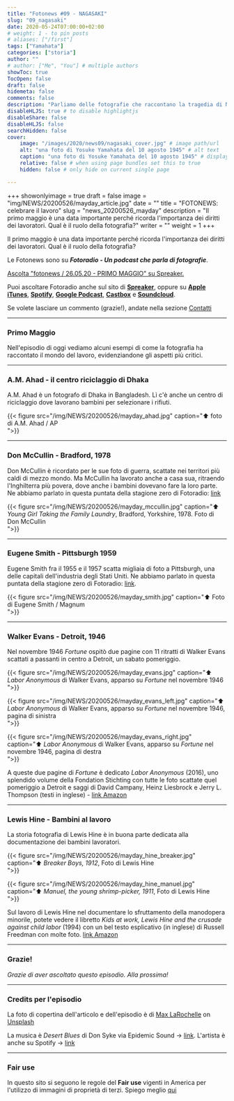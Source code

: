 ```yaml
---
title: "Fotonews #09 - NAGASAKI"
slug: "09_nagasaki"
date: 2020-05-24T07:00:00+02:00
# weight: 1 - to pin posts
# aliases: ["/first"]
tags: ["Yamahata"]
categories: ["storia"]
author: ""
# author: ["Me", "You"] # multiple authors
showToc: true
TocOpen: false
draft: false
hidemeta: false
comments: false
description: "Parliamo delle fotografie che raccontano la tragedia di Nagasaki"
disableHLJS: true # to disable highlightjs
disableShare: false
disableHLJS: false
searchHidden: false
cover:
    image: "/images/2020/news09/nagasaki_cover.jpg" # image path/url
    alt: "una foto di Yosuke Yamahata del 10 agosto 1945" # alt text
    caption: "una foto di Yosuke Yamahata del 10 agosto 1945" # display caption under cover
    relative: false # when using page bundles set this to true
    hidden: false # only hide on current single page

---
```


+++
showonlyimage = true
draft = false
image = "img/NEWS/20200526/mayday_article.jpg"
date = ""
title = "FOTONEWS: celebrare il lavoro"
slug = "news_20200526_mayday"
description = "Il primo maggio è una data importante perché ricorda l'importanza dei diritti dei lavoratori. Qual è il ruolo della fotografia?"
writer = ""
weight = 1
+++

Il primo maggio è una data importante perché ricorda l'importanza dei diritti dei lavoratori. Qual è il ruolo della fotografia?
<!--more-->

Le Fotonews sono su **_Fotoradio - Un podcast che parla di fotografie_**.

<a class="spreaker-player" href="https://www.spreaker.com/episode/28247413" data-resource="episode_id=28247413" data-width="100%" data-height="200px" data-theme="light" data-playlist="false" data-playlist-continuous="false" data-autoplay="false" data-live-autoplay="false" data-chapters-image="true" data-episode-image-position="right" data-hide-logo="false" data-hide-likes="false" data-hide-comments="false" data-hide-sharing="false" data-hide-download="false">Ascolta "fotonews &#x2F; 26.05.20 - PRIMO MAGGIO" su Spreaker.</a>

Puoi ascoltare Fotoradio anche sul sito di <a href="https://www.spreaker.com/show/fotoradio-un-podcast-sulle-fotografie">**Spreaker**</a>, oppure su <a target="blank" href="https://podcasts.apple.com/it/podcast/fotoradio-un-podcast-sulle-fotografie/id1473090985">**Apple iTunes**</a>, <a target="blank" href="https://open.spotify.com/show/3dzBBFOJD2gaz2pRdhlzYh">**Spotify**</a>, <a target="blank" href="https://www.google.com/podcasts?feed=aHR0cHM6Ly93d3cuc3ByZWFrZXIuY29tL3Nob3cvMzYwNzI4OS9lcGlzb2Rlcy9mZWVk">**Google Podcast**</a>, <a target="blank" href="https://castbox.fm/channel/Fotoradio-un-podcast-sulle-fotografie-id2203635?country=it">**Castbox**</a> e <a target="blank" href="https://soundcloud.com/user-153455998">**Soundcloud**</a>.

Se volete lasciare un commento (grazie!), andate nella sezione <a href="/contact/">Contatti</a>

- - -

### Primo Maggio

Nell'episodio di oggi vediamo alcuni esempi di come la fotografia ha raccontato il mondo del lavoro, evidenziandone gli aspetti più critici.



- - -

### A.M. Ahad - il centro riciclaggio di Dhaka

A.M. Ahad è un fotografo di Dhaka in Bangladesh. Lì c'è anche un centro di riciclaggio dove lavorano bambini per selezionare i rifiuti.

{{< figure src="/img/NEWS/20200526/mayday_ahad.jpg" caption="⬆︎ foto di A.M. Ahad / AP<br> ">}}


- - -

### Don McCullin - Bradford, 1978

Don McCullin è ricordato per le sue foto di guerra, scattate nei territori più caldi di mezzo mondo. Ma McCullin ha lavorato anche a casa sua, ritraendo l'Inghilterra più povera, dove anche i bambini dovevano fare la loro parte.
Ne abbiamo parlato in questa puntata della stagione zero di Fotoradio: <a target="blank" href="https://fotoradio.info/2019/08/guerra_mccullin/">link</a>

{{< figure src="/img/NEWS/20200526/mayday_mccullin.jpg" caption="⬆︎ _Young Girl Taking the Family Laundry_, Bradford, Yorkshire, 1978. Foto di Don McCullin<br> ">}}



- - -

### Eugene Smith - Pittsburgh 1959

Eugene Smith fra il 1955 e il 1957 scatta migliaia di foto a Pittsburgh, una delle capitali dell'industria degli Stati Uniti.
Ne abbiamo parlato in questa puntata della stagione zero di Fotoradio: <a target="blank" href="https://fotoradio.info/2019/08/pittsburgh_smith/">link</a>.

{{< figure src="/img/NEWS/20200526/mayday_smith.jpg" caption="⬆︎ Foto di Eugene Smith / Magnum<br> ">}}


- - -

### Walker Evans - Detroit, 1946

Nel novembre 1946 _Fortune_ ospitò due pagine con 11 ritratti di Walker Evans scattati a passanti in centro a Detroit, un sabato pomeriggio.

{{< figure src="/img/NEWS/20200526/mayday_evans.jpg" caption="⬆︎ _Labor Anonymous_ di Walker Evans, apparso su _Fortune_ nel novembre 1946<br> ">}}

{{< figure src="/img/NEWS/20200526/mayday_evans_left.jpg" caption="⬆︎ _Labor Anonymous_ di Walker Evans, apparso su _Fortune_ nel novembre 1946, pagina di sinistra<br> ">}}

{{< figure src="/img/NEWS/20200526/mayday_evans_right.jpg" caption="⬆︎ _Labor Anonymous_ di Walker Evans, apparso su _Fortune_ nel novembre 1946, pagina di destra<br> ">}}

A queste due pagine di _Fortune_ è dedicato _Labor Anonymous_ (2016), uno splendido volume della Fondation Stichting con tutte le foto scattate quel pomeriggio a Detroit e saggi di David Campany, Heinz Liesbrock e Jerry L. Thompson (testi in inglese) - <a target="blank" href="https://amzn.to/36oC1m3">link Amazon</a>

- - -

### Lewis Hine - Bambini al lavoro

La storia fotografia di Lewis Hine è in buona parte dedicata alla documentazione dei bambini lavoratori.

{{< figure src="/img/NEWS/20200526/mayday_hine_breaker.jpg" caption="⬆︎ _Breaker Boys, 1912_, Foto di Lewis Hine<br> ">}}

{{< figure src="/img/NEWS/20200526/mayday_hine_manuel.jpg" caption="⬆︎ _Manuel, the young shrimp-picker, 1911_, Foto di Lewis Hine<br> ">}}

Sul lavoro di Lewis Hine nel documentare lo sfruttamento della manodopera minorile, potete vedere il libretto _Kids at work, Lewis Hine and the crusade against child labor_ (1994) con un bel testo esplicativo (in inglese) di Russell Freedman con molte foto. <a target="blank" href="https://amzn.to/2zfG2Nz">link Amazon</a>

- - -


### Grazie!

_Grazie di aver ascoltato questo episodio. Alla prossima!_


<!--
- - -
### Bonus Track

Torniamo all'episodio di oggi sul campo di accoglienza di Samos con questa bonus track.
Nicolò Govoni, uno dei fondatori di Still I Rise, racconta in un Tedx, del senso del volontariato e dell'approccio della sua ong verso i bambini del campo di Samos.
Un estratto della clip è in coda all'episodio. Qui la versione integrale del video.

{{< yt 7UKsgk0Ose0 >}}


<br>
-->

<!--
- - -

### Citazioni


- Fabrizio Gatti, con le immagini di Massimo Sestini, _Dimmi dove sei_, National Geographic Italia, giugno 2019

Le voci fuori campo sono tratte dal trailer del documentario di National Geographic Channel diretto da Jesús Garcés Lambert andato in onda il 20 giugno 2019 su Sky e poi boh.
-->

<!--
- - -
### Errata corrige

Nella prima versione dell'episodio, avevo previsto di chiudere con una clip di Nicolò Govoni che racconta il centro creato da Still I Rise alle porte del campo di Samos.
Poi invece ho preferito inserire la clip dal Tedx dove si parla di volontariato che mi pare più interessante. Quindi non torna il mio discorso in chiusura di puntata. Mi spiace
-->

<!--
- - -

### Altri link

- La puntata di **Be My Diary** di Rossella Pivanti citata nell'episodio è ascoltabile a questo (<a target="blank" href="https://www.spreaker.com/user/bemydiary/bmd-s02e10-finito">link</a>)

-->

- - -

### Credits per l'episodio

La foto di copertina dell'articolo e dell'episodio è di [Max LaRochelle](https://unsplash.com/@maxlarochelle?utm_source=unsplash&utm_medium=referral&utm_content=creditCopyText)  on  [Unsplash](https://unsplash.com/s/photos/industry?utm_source=unsplash&utm_medium=referral&utm_content=creditCopyText)

La musica è _Desert Blues_ di Don Syke via Epidemic Sound -> <a target="blank" href="https://www.epidemicsound.com/artists/don-syke">link</a>. L'artista è anche su Spotify -> <a target="blank" href="https://open.spotify.com/artist/5VzCWdNmu3zc1LP8BVG41V?si=GIORLV3NSsGsndKpE7wQMw">link</a>


- - -


### Fair use

In questo sito si seguono le regole del **Fair use** vigenti in America per l'utilizzo di immagini di proprietà di terzi. Spiego meglio <a href="/static_page/fair_use/">qui</a>
